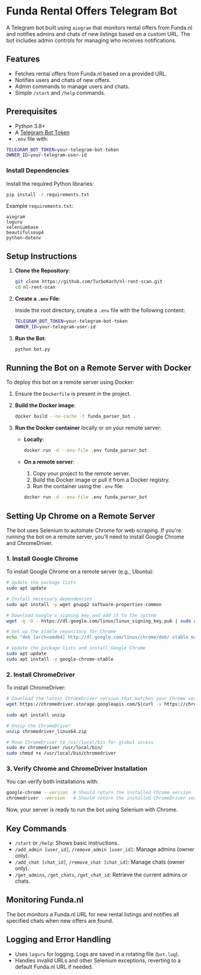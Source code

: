 # Funda Rental Offers Telegram Bot

A Telegram bot built using `aiogram` that monitors rental offers from Funda.nl and notifies admins and chats of new listings based on a custom URL. The bot includes admin controls for managing who receives notifications.

## Features

- Fetches rental offers from Funda.nl based on a provided URL.
- Notifies users and chats of new offers.
- Admin commands to manage users and chats.
- Simple `/start` and `/help` commands.

## Prerequisites

- Python 3.8+
- A [Telegram Bot Token](https://core.telegram.org/bots#botfather)
- `.env` file with:

```bash
TELEGRAM_BOT_TOKEN=your-telegram-bot-token
OWNER_ID=your-telegram-user-id
```

### Install Dependencies

Install the required Python libraries:

```bash
pip install -r requirements.txt
```

Example `requirements.txt`:

```text
aiogram
loguru
seleniumbase
beautifulsoup4
python-dotenv
```

## Setup Instructions

1. **Clone the Repository**:

   ```bash
   git clone https://github.com/TurboKach/nl-rent-scan.git
   cd nl-rent-scan
   ```

2. **Create a `.env` File**:

   Inside the root directory, create a `.env` file with the following content:

   ```bash
   TELEGRAM_BOT_TOKEN=your-telegram-bot-token
   OWNER_ID=your-telegram-user-id
   ```

3. **Run the Bot**:

   ```bash
   python bot.py
   ```

## Running the Bot on a Remote Server with Docker

To deploy this bot on a remote server using Docker:

1. Ensure the `Dockerfile` is present in the project.

2. **Build the Docker image**:

   ```bash
   docker build --no-cache -t funda_parser_bot .
   ```

3. **Run the Docker container** locally or on your remote server:

   - **Locally**:

     ```bash
     docker run -d --env-file .env funda_parser_bot
     ```

   - **On a remote server**:
     1. Copy your project to the remote server.
     2. Build the Docker image or pull it from a Docker registry.
     3. Run the container using the `.env` file:

     ```bash
     docker run -d --env-file .env funda_parser_bot
     ```

## Setting Up Chrome on a Remote Server

The bot uses Selenium to automate Chrome for web scraping. If you're running the bot on a remote server, you'll need to install Google Chrome and ChromeDriver.

### 1. Install Google Chrome

To install Google Chrome on a remote server (e.g., Ubuntu):

```bash
# Update the package lists
sudo apt update

# Install necessary dependencies
sudo apt install -y wget gnupg2 software-properties-common

# Download Google's signing key and add it to the system
wget -q -O - https://dl.google.com/linux/linux_signing_key.pub | sudo apt-key add -

# Set up the stable repository for Chrome
echo "deb [arch=amd64] http://dl.google.com/linux/chrome/deb/ stable main" | sudo tee /etc/apt/sources.list.d/google-chrome.list

# Update the package lists and install Google Chrome
sudo apt update
sudo apt install -y google-chrome-stable
```

### 2. Install ChromeDriver

To install ChromeDriver:

```bash
# Download the latest ChromeDriver version that matches your Chrome version
wget https://chromedriver.storage.googleapis.com/$(curl -s https://chromedriver.storage.googleapis.com/LATEST_RELEASE)/chromedriver_linux64.zip

sudo apt install unzip

# Unzip the ChromeDriver
unzip chromedriver_linux64.zip

# Move ChromeDriver to /usr/local/bin for global access
sudo mv chromedriver /usr/local/bin/
sudo chmod +x /usr/local/bin/chromedriver
```

### 3. Verify Chrome and ChromeDriver Installation

You can verify both installations with:

```bash
google-chrome --version  # Should return the installed Chrome version
chromedriver --version   # Should return the installed ChromeDriver version
```

Now, your server is ready to run the bot using Selenium with Chrome.

## Key Commands

- `/start` or `/help`: Shows basic instructions.
- `/add_admin [user_id]`, `/remove_admin [user_id]`: Manage admins (owner only).
- `/add_chat [chat_id]`, `/remove_chat [chat_id]`: Manage chats (owner only).
- `/get_admins`, `/get_chats`, `/get_chat_id`: Retrieve the current admins or chats.

## Monitoring Funda.nl

The bot monitors a Funda.nl URL for new rental listings and notifies all specified chats when new offers are found.

## Logging and Error Handling

- Uses `loguru` for logging. Logs are saved in a rotating file (`bot.log`).
- Handles invalid URLs and other Selenium exceptions, reverting to a default Funda.nl URL if needed.
